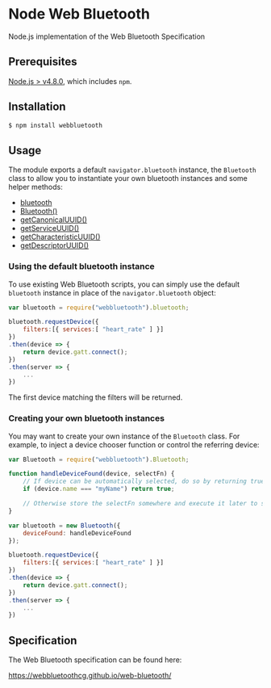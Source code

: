# Node Web Bluetooth
Node.js implementation of the Web Bluetooth Specification

## Prerequisites

[Node.js > v4.8.0](https://nodejs.org), which includes `npm`.

## Installation

```bash
$ npm install webbluetooth
```

## Usage

The module exports a default `navigator.bluetooth` instance, the `Bluetooth` class to allow you to instantiate your own bluetooth instances and some helper methods:

- [bluetooth](globals.html#bluetooth)
- [Bluetooth()](classes/bluetooth.html)
- [getCanonicalUUID()](globals.html#getcanonicaluuid)
- [getServiceUUID()](globals.html#getserviceuuid)
- [getCharacteristicUUID()](globals.html#getcharacteristicuuid)
- [getDescriptorUUID()](globals.html#getdescriptoruuid)

### Using the default bluetooth instance

To use existing Web Bluetooth scripts, you can simply use the default `bluetooth` instance in place of the `navigator.bluetooth` object:

```JavaScript
var bluetooth = require("webbluetooth").bluetooth;

bluetooth.requestDevice({
	filters:[{ services:[ "heart_rate" ] }]
})
.then(device => {
	return device.gatt.connect();
})
.then(server => {
	...
})
```

The first device matching the filters will be returned.

### Creating your own bluetooth instances

You may want to create your own instance of the `Bluetooth` class. For example, to inject a device chooser function or control the referring device:

```JavaScript
var Bluetooth = require("webbluetooth").Bluetooth;

function handleDeviceFound(device, selectFn) {
	// If device can be automatically selected, do so by returning true
	if (device.name === "myName") return true;

	// Otherwise store the selectFn somewhere and execute it later to select this device
}

var bluetooth = new Bluetooth({
	deviceFound: handleDeviceFound
});

bluetooth.requestDevice({
	filters:[{ services:[ "heart_rate" ] }]
})
.then(device => {
	return device.gatt.connect();
})
.then(server => {
	...
})
```

## Specification

The Web Bluetooth specification can be found here:

https://webbluetoothcg.github.io/web-bluetooth/
